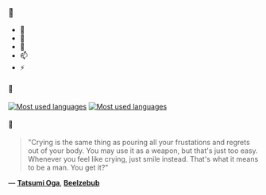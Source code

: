 ### 👋

- 🔭
- 🌱
- 💬
- 📫
- ⚡

#### 🧏

[![Most used languages](https://github-readme-stats-aynah.vercel.app/api/top-langs/?username=aynh&theme=solarized-dark&langs_count=6&layout=compact&hide_title=true)](https://github.com/anuraghazra/github-readme-stats#gh-dark-mode-only)
[![Most used languages](https://github-readme-stats-aynah.vercel.app/api/top-langs/?username=aynh&theme=solarized-light&langs_count=6&layout=compact&hide_title=true)](https://github.com/anuraghazra/github-readme-stats#gh-light-mode-only)

#### 💬

> "Crying is the same thing as pouring all your frustations and regrets out of your body. You may use it as a weapon, but that's just too easy. Whenever you feel like crying, just smile instead. That's what it means to be a man. You get it?"

&mdash; [**Tatsumi Oga**](https://myanimelist.net/character.php?q=Tatsumi%20Oga&cat=character), [**Beelzebub**](https://myanimelist.net/search/all?q=Beelzebub&cat=all)
